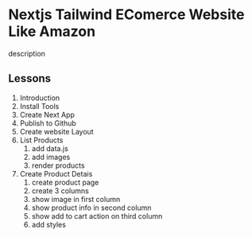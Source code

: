 # Nextjs Tailwind EComerce Website Like Amazon

description

## Lessons

1. Introduction
2. Install Tools
3. Create Next App
4. Publish to Github
5. Create website Layout
6. List Products
   1. add data.js
   2. add images
   3. render products
7. Create Product Detais
   1. create product page
   2. create 3 columns
   3. show image in first column
   4. show product info in second column
   5. show add to cart action on third column
   6. add styles
